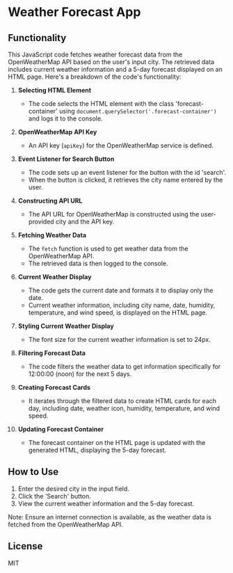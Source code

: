# Weather Forecast App

## Functionality

This JavaScript code fetches weather forecast data from the OpenWeatherMap API based on the user's input city. The retrieved data includes current weather information and a 5-day forecast displayed on an HTML page. Here's a breakdown of the code's functionality:

1. **Selecting HTML Element**
   - The code selects the HTML element with the class 'forecast-container' using `document.querySelector('.forecast-container')` and logs it to the console.

2. **OpenWeatherMap API Key**
   - An API key (`apiKey`) for the OpenWeatherMap service is defined.

3. **Event Listener for Search Button**
   - The code sets up an event listener for the button with the id 'search'.
   - When the button is clicked, it retrieves the city name entered by the user.

4. **Constructing API URL**
   - The API URL for OpenWeatherMap is constructed using the user-provided city and the API key.

5. **Fetching Weather Data**
   - The `fetch` function is used to get weather data from the OpenWeatherMap API.
   - The retrieved data is then logged to the console.

6. **Current Weather Display**
   - The code gets the current date and formats it to display only the date.
   - Current weather information, including city name, date, humidity, temperature, and wind speed, is displayed on the HTML page.

7. **Styling Current Weather Display**
   - The font size for the current weather information is set to 24px.

8. **Filtering Forecast Data**
   - The code filters the weather data to get information specifically for 12:00:00 (noon) for the next 5 days.

9. **Creating Forecast Cards**
   - It iterates through the filtered data to create HTML cards for each day, including date, weather icon, humidity, temperature, and wind speed.

10. **Updating Forecast Container**
    - The forecast container on the HTML page is updated with the generated HTML, displaying the 5-day forecast.

## How to Use
1. Enter the desired city in the input field.
2. Click the 'Search' button.
3. View the current weather information and the 5-day forecast.

Note: Ensure an internet connection is available, as the weather data is fetched from the OpenWeatherMap API.


## License
MIT 

